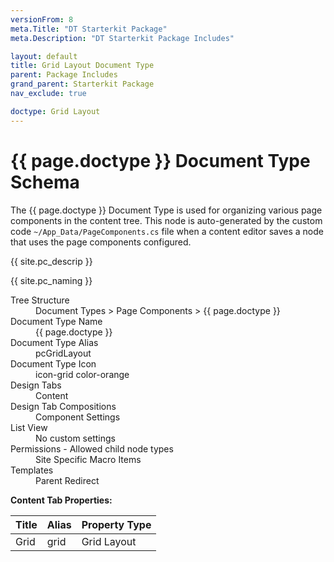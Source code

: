 ```yaml
---
versionFrom: 8
meta.Title: "DT Starterkit Package"
meta.Description: "DT Starterkit Package Includes"

layout: default
title: Grid Layout Document Type
parent: Package Includes
grand_parent: Starterkit Package
nav_exclude: true

doctype: Grid Layout
---
```


# {{ page.doctype }} Document Type Schema

The {{ page.doctype }} Document Type is used for organizing various page components in the content tree. This node is auto-generated by the custom code `~/App_Data/PageComponents.cs` file when a content editor saves a node that uses the page components configured.

{{ site.pc_descrip }}

{{ site.pc_naming }}

<dl>
    <dt>Tree Structure</dt> <dd>Document Types > Page Components > {{ page.doctype }}</dd>
    <dt>Document Type Name</dt> <dd>{{ page.doctype }}</dd>
    <dt>Document Type Alias</dt> <dd>pcGridLayout</dd>
    <dt>Document Type Icon</dt> <dd>icon-grid color-orange</dd>
    <dt>Design Tabs</dt> <dd>Content</dd>
    <dt>Design Tab Compositions</dt> <dd>Component Settings</dd>
    <dt>List View</dt> <dd>No custom settings</dd>
    <dt>Permissions - Allowed child node types</dt> <dd>Site Specific Macro Items</dd>
    <dt>Templates</dt> <dd>Parent Redirect</dd>
</dl>

**Content Tab Properties:**

| Title | Alias | Property Type |
|-------|-------|---------------|
| Grid | grid | Grid Layout |